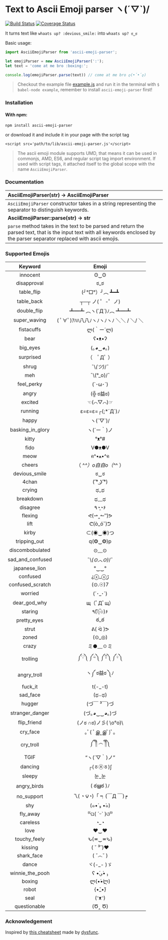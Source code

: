 # Text to Ascii Emoji parser  ヽ(´▽`)/  
[![Build Status](https://travis-ci.org/alejorod/ascii-emoji-parser.svg?branch=master)](https://travis-ci.org/alejorod/ascii-emoji-parser)
[![Coverage Status](https://coveralls.io/repos/github/alejorod/ascii-emoji-parser/badge.svg?branch=master)](https://coveralls.io/github/alejorod/ascii-emoji-parser?branch=master)

It turns text like ```whaats up? :devious_smile:``` into ```whaats up? ಠ‿ಠ```

Basic usage:

```Javascript
import AsciiEmojiParser from 'ascii-emoji-parser';

let emojiParser = new AsciiEmojiParser(':');
let text = 'come at me bro :boxing:';

console.log(emojiParser.parse(text)) // come at me bro ლ(•́•́ლ)
```

> Checkout the example file [example.js](https://github.com/alejorod/ascii-emoji-parser/blob/master/example.js) and run it in the terminal with `$ babel-node example`, remember to install `ascii-emoji-parser` first!


### Installation

#### With npm:
```
npm install ascii-emoji-parser
```

or download it and include it in your page with the script tag

```
<script src='path/to/lib/ascii-emoji-parser.js'</script>
```

> The ascii emoji module supports UMD, that means it can be used in commonjs, AMD, ES6, and regular script tag import environment. If used with script tags, it attached itself to the global scope with the name `AsciiEmojiParser`.

### Documentation

| **AsciiEmojiParser(str) -> AsciiEmojiParser** |
| :--- |
|`AsciiEmojiParser` constructor takes in a string representing the separator to distinguish keywords.|
| **AsciiEmojiParser::parse(str) -> str** |
|`parse` method takes in the text to be parsed and return the parsed text, that is the input text with all keywords enclosed by the parser separator replaced with ascii emojis.|

### Supported Emojis

|Keyword | Emoji|
|:---:|:---:|
|innocent | ʘ‿ʘ|
|disapproval | ಠ_ಠ|
|table_flip | (╯°□°）╯︵ ┻━┻|
|table_back | ┬─┬﻿ ノ( ゜-゜ノ)|
|double_flip | ┻━┻ ︵ヽ(`Д´)ﾉ︵﻿ ┻━┻|
|super_waving | ( ﾟ∀ﾟ)ｱﾊﾊ八八ﾉヽﾉヽﾉヽﾉ ＼＼ / ＼/ ＼|
| fistacuffs | ლ(｀ー´ლ) |
| bear | ʕ•ᴥ•ʔ |
| big_eyes | (｡◕‿◕｡) |
| surprised | （　ﾟДﾟ ） |
| shrug | ¯\\_(ツ)_/¯ |
| meh | ¯\\(°_o)/¯ |
| feel_perky | (`･ω･´) |
| angry | (╬ ಠ益ಠ) |
| excited | ☜(⌒▽⌒)☞ |
| running | ε=ε=ε=┌(;*´Д`)ﾉ |
| happy | ヽ(´▽`)/ |
| basking_in_glory | ヽ(´ー｀)ノ |
| kitty | ᵒᴥᵒ# |
| fido | V●ᴥ●V |
| meow | ฅ^•ﻌ•^ฅ |
| cheers | （ ^_^）o自自o（^_^ ） |
| devious_smile | ಠ‿ಠ |
| 4chan | ( ͡° ͜ʖ ͡°) |
| crying | ಥ_ಥ |
| breakdown | ಥ﹏ಥ |
| disagree | ٩◔̯◔۶ |
| flexing | ᕙ(⇀‸↼‶)ᕗ |
| lift | ᕦ(ò_óˇ)ᕤ |
| kirby | ⊂(◉‿◉)つ |
| tripping_out | q(❂‿❂)p |
| discombobulated | ⊙﹏⊙ |
| sad_and_confused | ¯\\_(⊙︿⊙)_/¯ |
| japanese_lion | °‿‿° |
| confused | ¿ⓧ_ⓧﮌ |
| confused_scratch | (⊙.☉)7 |
| worried | (´･_･`) |
| dear_god_why | щ（ﾟДﾟщ） |
| staring | ٩(͡๏̯͡๏)۶ |
| pretty_eyes | ఠ_ఠ |
| strut | ᕕ( ᐛ )ᕗ |
| zoned | (⊙_◎) |
| crazy | ミ●﹏☉ミ |
| trolling | ༼∵༽ ༼⍨༽ ༼⍢༽ ༼⍤༽ |
| angry_troll | ヽ༼ ಠ益ಠ ༽ﾉ |
| fuck_it | t(-_-t) |
| sad_face | (ಥ⌣ಥ) |
| hugger | (づ￣ ³￣)づ |
| stranger_danger | (づ｡◕‿‿◕｡)づ |
| flip_friend | (ノಠ ∩ಠ)ノ彡( \\o°o)\\ |
| cry_face | ｡ﾟ( ﾟஇ‸இﾟ)ﾟ｡ |
| cry_troll | ༼ ༎ຶ ෴ ༎ຶ༽ |
| TGIF | “ヽ(´▽｀)ノ” |
| dancing | ┌(ㆆ㉨ㆆ)ʃ |
| sleepy | 눈_눈 |
| angry_birds | ( ఠൠఠ )ﾉ |
| no_support | 乁( ◔ ౪◔)「      ┑(￣Д ￣)┍ |
| shy | (๑•́ ₃ •̀๑) |
| fly_away | ⁽⁽ଘ( ˊᵕˋ )ଓ⁾⁾ |
| careless | ◔_◔ |
| love | ♥‿♥ |
| touchy_feely | ԅ(≖‿≖ԅ) |
| kissing | ( ˘ ³˘)♥ |
| shark_face | ( ˇ෴ˇ ) |
| dance | ヾ(-_- )ゞ |
| winnie_the_pooh | ʕ •́؈•̀ ₎ |
| boxing | ლ(•́•́ლ) |
| robot | {•̃_•̃} |
| seal | (ᵔᴥᵔ) |
| questionable | (Ծ‸ Ծ) |

### Acknowledgement

Inspired by [this cheatsheet](https://github.com/dysfunc/ascii-emoji) made by [dysfunc](https://github.com/dysfunc).
